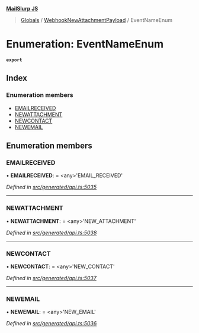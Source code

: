 **[MailSlurp JS](../README.md)**

> [Globals](../README.md) / [WebhookNewAttachmentPayload](../modules/webhooknewattachmentpayload.md) / EventNameEnum

# Enumeration: EventNameEnum

**`export`** 

## Index

### Enumeration members

* [EMAILRECEIVED](webhooknewattachmentpayload.eventnameenum.md#emailreceived)
* [NEWATTACHMENT](webhooknewattachmentpayload.eventnameenum.md#newattachment)
* [NEWCONTACT](webhooknewattachmentpayload.eventnameenum.md#newcontact)
* [NEWEMAIL](webhooknewattachmentpayload.eventnameenum.md#newemail)

## Enumeration members

### EMAILRECEIVED

•  **EMAILRECEIVED**:  = \<any>'EMAIL\_RECEIVED'

*Defined in [src/generated/api.ts:5035](https://github.com/mailslurp/mailslurp-client/blob/24bff2e/src/generated/api.ts#L5035)*

___

### NEWATTACHMENT

•  **NEWATTACHMENT**:  = \<any>'NEW\_ATTACHMENT'

*Defined in [src/generated/api.ts:5038](https://github.com/mailslurp/mailslurp-client/blob/24bff2e/src/generated/api.ts#L5038)*

___

### NEWCONTACT

•  **NEWCONTACT**:  = \<any>'NEW\_CONTACT'

*Defined in [src/generated/api.ts:5037](https://github.com/mailslurp/mailslurp-client/blob/24bff2e/src/generated/api.ts#L5037)*

___

### NEWEMAIL

•  **NEWEMAIL**:  = \<any>'NEW\_EMAIL'

*Defined in [src/generated/api.ts:5036](https://github.com/mailslurp/mailslurp-client/blob/24bff2e/src/generated/api.ts#L5036)*
